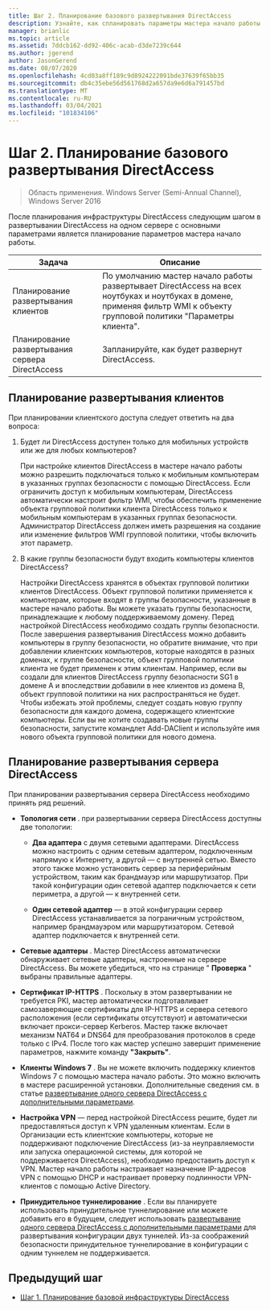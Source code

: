 ```yaml
---
title: Шаг 2. Планирование базового развертывания DirectAccess
description: Узнайте, как спланировать параметры мастера начало работы.
manager: brianlic
ms.topic: article
ms.assetid: 7ddcb162-dd92-406c-acab-d3de7239c644
ms.author: jgerend
author: JasonGerend
ms.date: 08/07/2020
ms.openlocfilehash: 4cd03a8ff189c9d8924222091bde37639f65bb35
ms.sourcegitcommit: db4c35ebe56d561768d2a657da9e6d6a791457bd
ms.translationtype: MT
ms.contentlocale: ru-RU
ms.lasthandoff: 03/04/2021
ms.locfileid: "101834106"
---
```

# <a name="step-2-plan-the-basic-directaccess-deployment"></a>Шаг 2. Планирование базового развертывания DirectAccess

>Область применения. Windows Server (Semi-Annual Channel), Windows Server 2016

После планирования инфраструктуры DirectAccess следующим шагом в развертывании DirectAccess на одном сервере с основными параметрами является планирование параметров мастера начало работы.

|Задача|Описание|
|----|--------|
|Планирование развертывания клиентов|По умолчанию мастер начало работы развертывает DirectAccess на всех ноутбуках и ноутбуках в домене, применяя фильтр WMI к объекту групповой политики "Параметры клиента".|
|Планирование развертывания сервера DirectAccess|Запланируйте, как будет развернут DirectAccess.|

## <a name="planning-for-client-deployment"></a><a name="bkmk_2_1_client"></a>Планирование развертывания клиентов
При планировании клиентского доступа следует ответить на два вопроса:

1.  Будет ли DirectAccess доступен только для мобильных устройств или же для любых компьютеров?

    При настройке клиентов DirectAccess в мастере начало работы можно разрешить подключаться только к мобильным компьютерам в указанных группах безопасности с помощью DirectAccess. Если ограничить доступ к мобильным компьютерам, DirectAccess автоматически настроит фильтр WMI, чтобы обеспечить применение объекта групповой политики клиента DirectAccess только к мобильным компьютерам в указанных группах безопасности. Администратор DirectAccess должен иметь разрешения на создание или изменение фильтров WMI групповой политики, чтобы включить этот параметр.

2.  В какие группы безопасности будут входить компьютеры клиентов DirectAccess?

    Настройки DirectAccess хранятся в объектах групповой политики клиентов DirectAccess. Объект групповой политики применяется к компьютерам, которые входят в группы безопасности, указанные в мастере начало работы. Вы можете указать группы безопасности, принадлежащие к любому поддерживаемому домену. Перед настройкой DirectAccess необходимо создать группы безопасности. После завершения развертывания DirectAccess можно добавить компьютеры в группу безопасности, но обратите внимание, что при добавлении клиентских компьютеров, которые находятся в разных доменах, к группе безопасности, объект групповой политики клиента не будет применен к этим клиентам. Например, если вы создали для клиентов DirectAccess группу безопасности SG1 в домене A и впоследствии добавили в нее клиентов из домена B, объект групповой политики на них распространяться не будет. Чтобы избежать этой проблемы, следует создать новую группу безопасности для каждого домена, содержащего клиентские компьютеры. Если вы не хотите создавать новые группы безопасности, запустите командлет Add-DAClient и используйте имя нового объекта групповой политики для нового домена.

## <a name="planning-for-directaccess-server-deployment"></a><a name="bkmk_2_2_server"></a>Планирование развертывания сервера DirectAccess
При планировании развертывания сервера DirectAccess необходимо принять ряд решений.

-   **Топология сети** . при развертывании сервера DirectAccess доступны две топологии:

    -   **Два адаптера** с двумя сетевыми адаптерами. DirectAccess можно настроить с одним сетевым адаптером, подключенным напрямую к Интернету, а другой — с внутренней сетью. Вместо этого также можно установить сервер за периферийным устройством, таким как брандмауэр или маршрутизатор. При такой конфигурации один сетевой адаптер подключается к сети периметра, а другой — к внутренней сети.

    -   **Один сетевой адаптер** — в этой конфигурации сервер DirectAccess устанавливается за пограничным устройством, например брандмауэром или маршрутизатором. Сетевой адаптер подключается к внутренней сети.

-   **Сетевые адаптеры** . Мастер DirectAccess автоматически обнаруживает сетевые адаптеры, настроенные на сервере DirectAccess. Вы можете убедиться, что на странице " **Проверка** " выбраны правильные адаптеры.

-   **Сертификат IP-HTTPS** . Поскольку в этом развертывании не требуется PKI, мастер автоматически подготавливает самозаверяющие сертификаты для IP-HTTPS и сервера сетевого расположения (если сертификаты отсутствуют) и автоматически включает прокси-сервер Kerberos. Мастер также включает механизм NAT64 и DNS64 для преобразования протоколов в среде только с IPv4. После того как мастер успешно завершит применение параметров, нажмите команду **"Закрыть"**.

-   **Клиенты Windows 7** . Вы не можете включить поддержку клиентов Windows 7 с помощью мастера начало работы. Это можно включить в мастере расширенной установки. Дополнительные сведения см. в статье [развертывание одного сервера DirectAccess с дополнительными параметрами](../single-server-advanced/Deploy-a-Single-DirectAccess-Server-with-Advanced-Settings.md).

-   **Настройка VPN** — перед настройкой DirectAccess решите, будет ли предоставляться доступ к VPN удаленным клиентам. Если в Организации есть клиентские компьютеры, которые не поддерживают подключение DirectAccess (из-за неуправляемости или запуска операционной системы, для которой не поддерживается DirectAccess), необходимо предоставить доступ к VPN. Мастер начало работы настраивает назначение IP-адресов VPN с помощью DHCP и настраивает проверку подлинности VPN-клиентов с помощью Active Directory.

-   **Принудительное туннелирование** . Если вы планируете использовать принудительное туннелирование или можете добавить его в будущем, следует использовать [развертывание одного сервера DirectAccess с дополнительными параметрами](../single-server-advanced/Deploy-a-Single-DirectAccess-Server-with-Advanced-Settings.md) для развертывания конфигурации двух туннелей. Из-за соображений безопасности принудительное туннелирование в конфигурации с одним туннелем не поддерживается.

## <a name="previous-step"></a><a name="BKMK_Links"></a>Предыдущий шаг

-   [Шаг 1. Планирование базовой инфраструктуры DirectAccess](da-basic-plan-s1-infrastructure.md)



